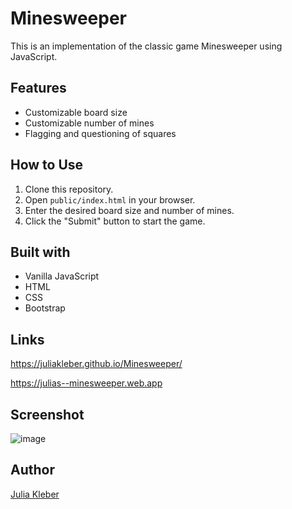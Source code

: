 # Minesweeper

This is an implementation of the classic game Minesweeper using JavaScript.

## Features

- Customizable board size
- Customizable number of mines
- Flagging and questioning of squares

## How to Use

1. Clone this repository.
2. Open `public/index.html` in your browser.
3. Enter the desired board size and number of mines.
4. Click the "Submit" button to start the game.

## Built with

- Vanilla JavaScript
- HTML
- CSS
- Bootstrap

## Links

https://juliakleber.github.io/Minesweeper/

https://julias--minesweeper.web.app

## Screenshot

![image](https://github.com/GoldieCrystal/Minesweeper/assets/142741980/a53f0e2a-596f-4d22-a2c3-0d979438af07)

## Author

[Julia Kleber](https://github.com/JuliaKleber)
